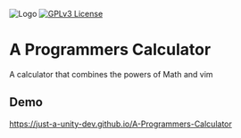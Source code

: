 
![Logo](https://media.discordapp.net/attachments/816602066717900832/928654660921884702/Untitled8_20220106222200.png)
[![GPLv3 License](https://img.shields.io/badge/License-GPL%20v3-yellow.svg)](https://opensource.org/licenses/)
# A Programmers Calculator

A calculator that combines the powers of Math and vim



## Demo

https://just-a-unity-dev.github.io/A-Programmers-Calculator
